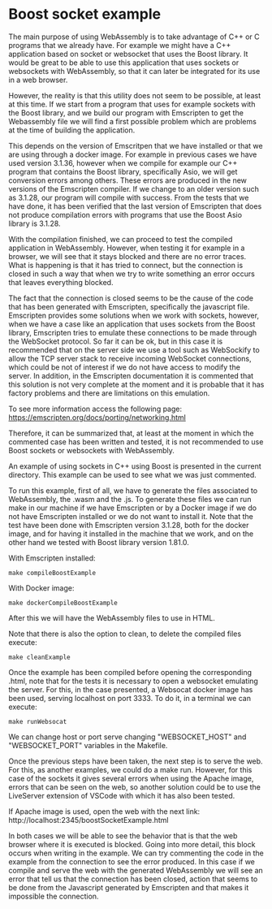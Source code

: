 # Boost socket example

The main purpose of using WebAssembly is to take advantage of C++ or C programs that we already have. For example we might have a C++ application based on socket or websocket that uses the Boost library. It would be great to be able to use this application that uses sockets or websockets with WebAssembly, so that it can later be integrated for its use in a web browser.

However, the reality is that this utility does not seem to be possible, at least at this time. If we start from a program that uses for example sockets with the Boost library, and we build our program with Emscripten to get the Webassembly file we will find a first possible problem which are problems at the time of building the application.

This depends on the version of Emscritpen that we have installed or that we are using through a docker image. For example in previous cases we have used version 3.1.36, however when we compile for example our C++ program that contains the Boost library, specifically Asio, we will get conversion errors among others. These errors are produced in the new versions of the Emscripten compiler. If we change to an older version such as 3.1.28, our program will compile with success. From the tests that we have done, it has been verified that the last version of Emscripten that does not produce compilation errors with programs that use the Boost Asio library is 3.1.28.

With the compilation finished, we can proceed to test the compiled application in WebAssembly. However, when testing it for example in a browser, we will see that it stays blocked and there are no error traces. What is happening is that it has tried to connect, but the connection is closed in such a way that when we try to write something an error occurs that leaves everything blocked.

The fact that the connection is closed seems to be the cause of the code that has been generated with Emscripten, specifically the javascript file. Emscripten provides some solutions when we work with sockets, however, when we have a case like an application that uses sockets from the Boost library, Emscripten tries to emulate these connections to be made through the WebSocket protocol. So far it can be ok, but in this case it is recommended that on the server side we use a tool such as WebSockify to allow the TCP server stack to receive incoming WebSocket connections, which could be not of interest if we do not have access to modify the server. In addition, in the Emscripten documentation it is commented that this solution is not very complete at the moment and it is probable that it has factory problems and there are limitations on this emulation.

To see more information access the following page: https://emscripten.org/docs/porting/networking.html

Therefore, it can be summarized that, at least at the moment in which the commented case has been written and tested, it is not recommended to use Boost sockets or websockets with WebAssembly.

An example of using sockets in C++ using Boost is presented in the current directory. This example can be used to see what we was just commented.

To run this example, first of all, we have to generate the files associated to WebAssembly, the .wasm and the .js. To generate these files we can run make in our machine if we have Emscripten or by a Docker image if we do not have Emscripten installed or we do not want to install it. Note that the test have been done with Emscripten version 3.1.28, both for the docker image, and for having it installed in the machine that we work, and on the other hand we tested with Boost library version 1.81.0.

With Emscripten installed:

```shell
make compileBoostExample
```

With Docker image:

```shell
make dockerCompileBoostExample
```

After this we will have the WebAssembly files to use in HTML.

Note that there is also the option to clean, to delete the compiled files execute:

```shell
make cleanExample
```

Once the example has been compiled before opening the corresponding .html, note that for the tests it is necessary to open a websocket emulating the server. For this, in the case presented, a Websocat docker image has been used, serving localhost on port 3333. To do it, in a terminal we can execute:

```shell
make runWebsocat
```

We can change host or port serve changing "WEBSOCKET_HOST" and "WEBSOCKET_PORT" variables in the Makefile.

Once the previous steps have been taken, the next step is to serve the web. For this, as another examples, we could do a make run. However, for this case of the sockets it gives several errors when using the Apache image, errors that can be seen on the web, so another solution could be to use the LiveServer extension of VSCode with which it has also been tested.

If Apache image is used, open the web with the next link:
http://localhost:2345/boostSocketExample.html

In both cases we will be able to see the behavior that is that the web browser where it is executed is blocked. Going into more detail, this block occurs when writing in the example. We can try commenting the code in the example from the connection to see the error produced. In this case if we compile and serve the web with the generated WebAssembly we will see an error that tell us that the connection has been closed, action that seems to be done from the Javascript generated by Emscripten and that makes it impossible the connection.